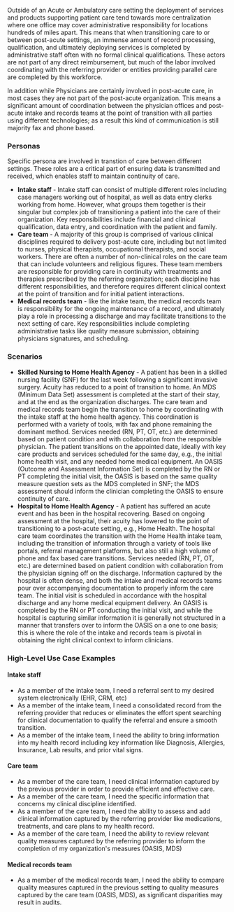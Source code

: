 Outside of an Acute or Ambulatory care setting the deployment of services and products supporting patient care tend towards more centralization where one office may cover administrative responsibility for locations hundreds of miles apart. This means that when transitioning care to or between post-acute settings, an immense amount of record processing, qualification, and ultimately deploying services is completed by administrative staff often with no formal clinical qualifications. These actors are not part of any direct reimbursement, but much of the labor involved coordinating with the referring provider or entities providing parallel care are completed by this workforce.
 
In addition while Physicians are certainly involved in post-acute care, in most cases they are not part of the post-acute organization. This means a significant amount of coordination between the physician offices and post-acute intake and records teams at the point of transition with all parties using different technologies; as a result this kind of communication is still majority fax and phone based.
 
### Personas
Specific persona are involved in transtion of care between different settings. These roles are a critical part of ensuring data is transmitted and received, which enables staff to maintain continuity of care. <!--JDP Add-->
* **Intake staff** - Intake staff can consist of multiple different roles including case managers working out of hospital, as well as data entry clerks working from home. However, what groups them together is their singular but complex job of transitioning a patient into the care of their organization. Key responsibilities include financial and clinical qualification, data entry, and coordination with the patient and family.
* **Care team** - A majority of this group is comprised of various clinical disciplines required to delivery post-acute care, including but not limited to nurses, physical therapists, occupational therapists, and social workers. There are often a number of non-clinical roles on the care team that can include volunteers and religious figures. These team members are responsible for providing care in continuity with treatments and therapies prescribed by the referring organization; each discipline has different responsibilities, and therefore requires different clinical context at the point of transition and for initial patient interactions.
* **Medical records team** - like the intake team, the medical records team is responsibility for the ongoing maintenance of a record, and ultimately play a role in processing a discharge and may facilitate transitions to the next setting of care. Key responsibilities include completing administrative tasks like quality measure submission, obtaining physicians signatures, and scheduling.
 
### Scenarios
* **Skilled Nursing to Home Health Agency** - A patient has been in a skilled nursing facility (SNF) for the last week following a significant invasive surgery. Acuity has reduced to a point of transition to home. An MDS (Minimum Data Set) assessment is completed at the start of their stay, and at the end as the organization discharges. The care team and medical records team begin the transition to home by coordinating with the intake staff at the home health agency. This coordination is performed with a variety of tools, with fax and phone remaining the dominant method. Services needed (RN, PT, OT, etc.) are determined based on patient condition and with collaboration from the responsible physician. The patient transitions on the appointed date, ideally with key care products and services scheduled for the same day, e.g., the initial home health visit, and any needed home medical equipment. An OASIS (Outcome and Assessment Information Set) is completed by the RN or PT completing the initial visit, the OASIS is based on the same quality measure question sets as the MDS completed in SNF; the MDS assessment should inform the clinician completing the OASIS to ensure continuity of care.
* **Hospital to Home Health Agency** - A patient has suffered an acute event and has been in the hospital recovering. Based on ongoing assessment at the hospital, their acuity has lowered to the point of transitioning to a post-acute setting, e.g., Home Health. The hospital care team coordinates the transition with the Home Health intake team, including the transition of information through a variety of tools like portals, referral management platforms, but also still a high volume of phone and fax based care transitions. Services needed (RN, PT, OT, etc.) are determined based on patient condition with collaboration from the physician signing off on the discharge. Information captured by the hospital is often dense, and both the intake and medical records teams pour over accompanying documentation to properly inform the care team. The initial visit is scheduled in accordance with the hospital discharge and any home medical equipment delivery. An OASIS is completed by the RN or PT conducting the initial visit, and while the hospital is capturing similar information it is generally not structured in a manner that transfers over to inform the OASIS on a one to one basis; this is where the role of the intake and records team is pivotal in obtaining the right clinical context to inform clinicians.

### High-Level Use Case Examples
#### Intake staff
* As a member of the intake team, I need a referral sent to my desired system electronically (EHR, CRM, etc)
* As a member of the intake team, I need a consolidated record from the referring provider that reduces or eliminates the effort spent searching for clinical documentation to qualify the referral and ensure a smooth transition.
* As a member of the intake team, I need the ability to bring information into my health record including key information like Diagnosis, Allergies, Insurance, Lab results, and prior vital signs.
#### Care team
* As a member of the care team, I need clinical information captured by the previous provider in order to provide efficient and effective care.
* As a member of the care team, I need the specific information that concerns my clinical discipline identified.
* As a member of the care team, I need the ability to assess and add clinical information captured by the referring provider like medications, treatments, and care plans to my health record.
* As a member of the care team, I need the ability to review relevant quality measures captured by the referring provider to inform the completion of my organization's measures (OASIS, MDS)
#### Medical records team
* As a member of the medical records team, I need the ability to compare quality measures captured in the previous setting to quality measures captured by the care team (OASIS, MDS), as significant disparities may result in audits.
